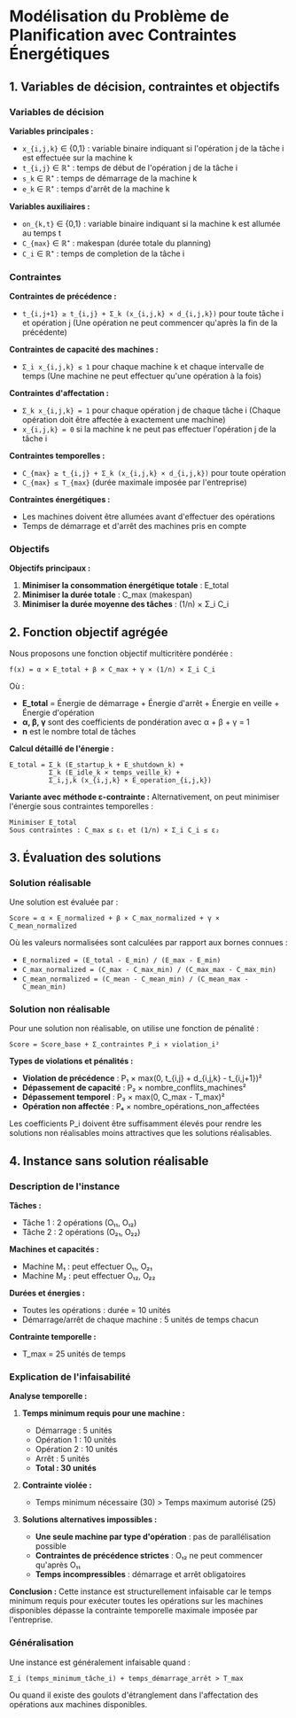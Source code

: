 # Modélisation du Problème de Planification avec Contraintes Énergétiques

## 1. Variables de décision, contraintes et objectifs

### Variables de décision

**Variables principales :**
- `x_{i,j,k}` ∈ {0,1} : variable binaire indiquant si l'opération j de la tâche i est effectuée sur la machine k
- `t_{i,j}` ∈ ℝ⁺ : temps de début de l'opération j de la tâche i
- `s_k` ∈ ℝ⁺ : temps de démarrage de la machine k
- `e_k` ∈ ℝ⁺ : temps d'arrêt de la machine k

**Variables auxiliaires :**
- `on_{k,t}` ∈ {0,1} : variable binaire indiquant si la machine k est allumée au temps t
- `C_{max}` ∈ ℝ⁺ : makespan (durée totale du planning)
- `C_i` ∈ ℝ⁺ : temps de completion de la tâche i

### Contraintes

**Contraintes de précédence :**
- `t_{i,j+1} ≥ t_{i,j} + Σ_k (x_{i,j,k} × d_{i,j,k})` pour toute tâche i et opération j
  (Une opération ne peut commencer qu'après la fin de la précédente)

**Contraintes de capacité des machines :**
- `Σ_i x_{i,j,k} ≤ 1` pour chaque machine k et chaque intervalle de temps
  (Une machine ne peut effectuer qu'une opération à la fois)

**Contraintes d'affectation :**
- `Σ_k x_{i,j,k} = 1` pour chaque opération j de chaque tâche i
  (Chaque opération doit être affectée à exactement une machine)
- `x_{i,j,k} = 0` si la machine k ne peut pas effectuer l'opération j de la tâche i

**Contraintes temporelles :**
- `C_{max} ≥ t_{i,j} + Σ_k (x_{i,j,k} × d_{i,j,k})` pour toute opération
- `C_{max} ≤ T_{max}` (durée maximale imposée par l'entreprise)

**Contraintes énergétiques :**
- Les machines doivent être allumées avant d'effectuer des opérations
- Temps de démarrage et d'arrêt des machines pris en compte

### Objectifs

**Objectifs principaux :**
1. **Minimiser la consommation énergétique totale** : E_total
2. **Minimiser la durée totale** : C_max (makespan)
3. **Minimiser la durée moyenne des tâches** : (1/n) × Σ_i C_i

## 2. Fonction objectif agrégée

Nous proposons une fonction objectif multicritère pondérée :

```
f(x) = α × E_total + β × C_max + γ × (1/n) × Σ_i C_i
```

Où :
- **E_total** = Énergie de démarrage + Énergie d'arrêt + Énergie en veille + Énergie d'opération
- **α, β, γ** sont des coefficients de pondération avec α + β + γ = 1
- **n** est le nombre total de tâches

**Calcul détaillé de l'énergie :**
```
E_total = Σ_k (E_startup_k + E_shutdown_k) + 
          Σ_k (E_idle_k × temps_veille_k) + 
          Σ_i,j,k (x_{i,j,k} × E_operation_{i,j,k})
```

**Variante avec méthode ε-contrainte :**
Alternativement, on peut minimiser l'énergie sous contraintes temporelles :
```
Minimiser E_total
Sous contraintes : C_max ≤ ε₁ et (1/n) × Σ_i C_i ≤ ε₂
```

## 3. Évaluation des solutions

### Solution réalisable
Une solution est évaluée par :
```
Score = α × E_normalized + β × C_max_normalized + γ × C_mean_normalized
```

Où les valeurs normalisées sont calculées par rapport aux bornes connues :
- `E_normalized = (E_total - E_min) / (E_max - E_min)`
- `C_max_normalized = (C_max - C_max_min) / (C_max_max - C_max_min)`
- `C_mean_normalized = (C_mean - C_mean_min) / (C_mean_max - C_mean_min)`

### Solution non réalisable
Pour une solution non réalisable, on utilise une fonction de pénalité :
```
Score = Score_base + Σ_contraintes P_i × violation_i²
```

**Types de violations et pénalités :**
- **Violation de précédence** : P₁ × max(0, t_{i,j} + d_{i,j,k} - t_{i,j+1})²
- **Dépassement de capacité** : P₂ × nombre_conflits_machines²
- **Dépassement temporel** : P₃ × max(0, C_max - T_max)²
- **Opération non affectée** : P₄ × nombre_opérations_non_affectées

Les coefficients P_i doivent être suffisamment élevés pour rendre les solutions non réalisables moins attractives que les solutions réalisables.

## 4. Instance sans solution réalisable

### Description de l'instance

**Tâches :**
- Tâche 1 : 2 opérations (O₁₁, O₁₂)
- Tâche 2 : 2 opérations (O₂₁, O₂₂)

**Machines et capacités :**
- Machine M₁ : peut effectuer O₁₁, O₂₁
- Machine M₂ : peut effectuer O₁₂, O₂₂

**Durées et énergies :**
- Toutes les opérations : durée = 10 unités
- Démarrage/arrêt de chaque machine : 5 unités de temps chacun

**Contrainte temporelle :**
- T_max = 25 unités de temps

### Explication de l'infaisabilité

**Analyse temporelle :**
1. **Temps minimum requis pour une machine :**
   - Démarrage : 5 unités
   - Opération 1 : 10 unités  
   - Opération 2 : 10 unités
   - Arrêt : 5 unités
   - **Total : 30 unités**

2. **Contrainte violée :**
   - Temps minimum nécessaire (30) > Temps maximum autorisé (25)

3. **Solutions alternatives impossibles :**
   - **Une seule machine par type d'opération** : pas de parallélisation possible
   - **Contraintes de précédence strictes** : O₁₂ ne peut commencer qu'après O₁₁
   - **Temps incompressibles** : démarrage et arrêt obligatoires

**Conclusion :**
Cette instance est structurellement infaisable car le temps minimum requis pour exécuter toutes les opérations sur les machines disponibles dépasse la contrainte temporelle maximale imposée par l'entreprise.

### Généralisation

Une instance est généralement infaisable quand :
```
Σ_i (temps_minimum_tâche_i) + temps_démarrage_arrêt > T_max
```

Ou quand il existe des goulots d'étranglement dans l'affectation des opérations aux machines disponibles.